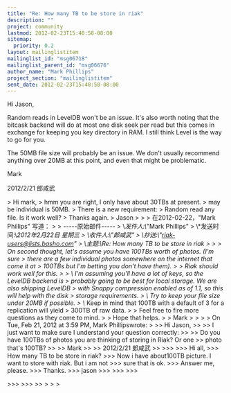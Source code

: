 ```yaml
---
title: "Re: How many TB to be store in riak"
description: ""
project: community
lastmod: 2012-02-23T15:40:58-08:00
sitemap:
  priority: 0.2
layout: mailinglistitem
mailinglist_id: "msg06718"
mailinglist_parent_id: "msg06676"
author_name: "Mark Phillips"
project_section: "mailinglistitem"
sent_date: 2012-02-23T15:40:58-08:00
---
```



Hi Jason,

Random reads in LevelDB won't be an issue. It's also worth noting that the
bitcask backend will do at most one disk seek per read but this comes in
exchange for keeping you key directory in RAM. I still think Level is the
way to go for you.

The 50MB file size will probably be an issue. We don't usually recommend
anything over 20MB at this point, and even that might be problematic.

Mark

2012/2/21 郎咸武 

&gt; Hi mark,
&gt; hmm you are right, I only have about 30TBs at present.
&gt; may be individual is 50MB.
&gt; There is a new requirement:
&gt; Random read any file. Is it work well?
&gt; Thanks again.
&gt; Jason
&gt;
&gt;
&gt; 在2012-02-22，"Mark Phillips"  写道：
&gt;
&gt; -----原始邮件-----
&gt; \\*发件人:\\*"Mark Phillips" 
&gt; \\*发送时间:\\*2012年2月22日 星期三
&gt; \\*收件人:\\*"郎咸武" 
&gt; \\*抄送:\\*"riak-users@lists.basho.com" 
&gt; \\*主题:\\*Re: How many TB to be store in riak
&gt;
&gt;
&gt; On second thought, let's assume you have 100TBs worth of photos. (I'm sure
&gt; there are a few individual photos somewhere on the internet that come it at
&gt; 100TBs but I'm betting you don't have them).
&gt;
&gt; Riak should work well for this.
&gt;
&gt; \\* I'm assuming you'll have a lot of keys, so the LevelDB backend is
&gt; probably going to be best for local storage. We are also shipping LevelDB
&gt; with Snappy compression enabled as of 1.1, so this will help with the disk
&gt; storage requirements.
&gt; \\* Try to keep your file size under 20MB if possible.
&gt; \\* Keep in mind that 100TB with a default of 3 for a replication will yield
&gt; 300TB of raw data.
&gt;
&gt; Feel free to fire more questions as they come to mind.
&gt;
&gt; Hope that helps.
&gt;
&gt; Mark
&gt;
&gt;
&gt;
&gt; On Tue, Feb 21, 2012 at 3:59 PM, Mark Phillipswrote:
&gt;
&gt;&gt; Hi Jason,
&gt;&gt;
&gt;&gt; I just want to make sure I understand your question correctly:
&gt;&gt;
&gt;&gt; Do you have 100TBs of photos you are thinking of storing in Riak? Or one
&gt;&gt; photo that's 100TB?
&gt;&gt;
&gt;&gt; Mark
&gt;&gt;
&gt;&gt; 2012/2/21 郎咸武
&gt;&gt;
&gt;&gt;&gt;
&gt;&gt;&gt; Hi all,
&gt;&gt;&gt; How many TB to be store in riak?
&gt;&gt;&gt; Now i have about100TB picture. I want to store with riak. But i am not
&gt;&gt;&gt; sure that is ok.
&gt;&gt;&gt; Answer me, please.
&gt;&gt;&gt; Thanks.
&gt;&gt;&gt; jason
&gt;&gt;&gt;
&gt;&gt;&gt;
&gt;&gt;&gt;

&gt;&gt;&gt;
&gt;&gt;&gt;
&gt;&gt;
&gt;
&gt;
&gt;
